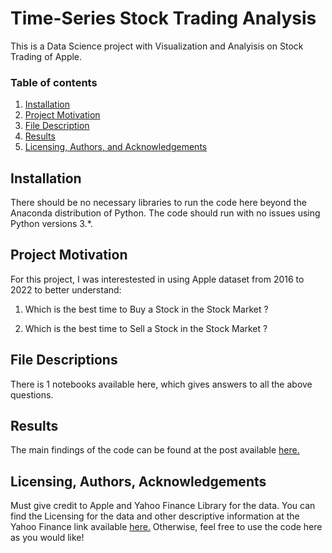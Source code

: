 # Time-Series Stock Trading Analysis

This is a Data Science project with Visualization and Analyisis on Stock Trading of Apple.

### Table of contents

1. [Installation](#installation)
2. [Project Motivation](#project-motivation)
3. [File Description](#file-descriptions)
4. [Results](#results)
5. [Licensing, Authors, and Acknowledgements](#licensing-authors-acknowledgements)


## Installation

There should be no necessary libraries to run the code here beyond the Anaconda distribution of Python. The code should run with no issues using Python versions 3.*.

## Project Motivation
For this project, I was interestested in using Apple dataset from 2016 to 2022 to better understand:

1. Which is the best time to Buy a Stock in the Stock Market ?

2. Which is the best time to Sell a Stock in the Stock Market ?


## File Descriptions
There is 1 notebooks available here, which gives answers to all the above questions.

## Results
The main findings of the code can be found at the post available [here.]() 

## Licensing, Authors, Acknowledgements
Must give credit to Apple and Yahoo Finance Library for the data. You can find the Licensing for the data and other descriptive information at the Yahoo Finance link available [here.]() Otherwise, feel free to use the code here as you would like!
